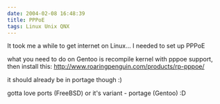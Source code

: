 ```yaml
---
date: 2004-02-08 16:48:39
title: PPPoE
tags: Linux Unix QNX
---
```

It took me a while to get internet on Linux...
I needed to set up PPPoE

what you need to do on Gentoo is recompile kernel with pppoe support,
then install this:
<http://www.roaringpenguin.com/products/rp-pppoe/>

it should already be in portage though :)

gotta love ports (FreeBSD) or it's variant - portage (Gentoo) :D
